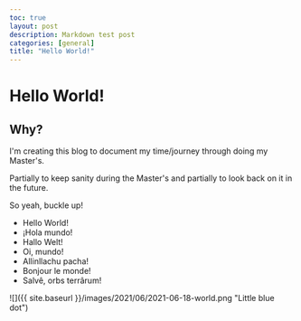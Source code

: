 ```yaml
---
toc: true
layout: post
description: Markdown test post
categories: [general]
title: "Hello World!"
---
```

# Hello World!

## Why?

I'm creating this blog to document my time/journey through doing my Master's.

Partially to keep sanity during the Master's and partially to look back on it in the future.

 So yeah, buckle up!

 
- Hello World!
- ¡Hola mundo!
- Hallo Welt!
- Oi, mundo!
- Allinllachu pacha!
- Bonjour le monde!
- Salvê, orbs terrârum!


![]({{ site.baseurl }}/images/2021/06/2021-06-18-world.png "Little blue dot")

